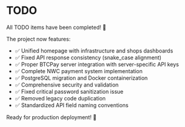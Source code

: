 # TODO

All TODO items have been completed! 🎉

The project now features:
- ✅ Unified homepage with infrastructure and shops dashboards
- ✅ Fixed API response consistency (snake_case alignment)
- ✅ Proper BTCPay server integration with server-specific API keys
- ✅ Complete NWC payment system implementation
- ✅ PostgreSQL migration and Docker containerization
- ✅ Comprehensive security and validation
- ✅ Fixed critical password sanitization issue
- ✅ Removed legacy code duplication
- ✅ Standardized API field naming conventions

Ready for production deployment! 🚀